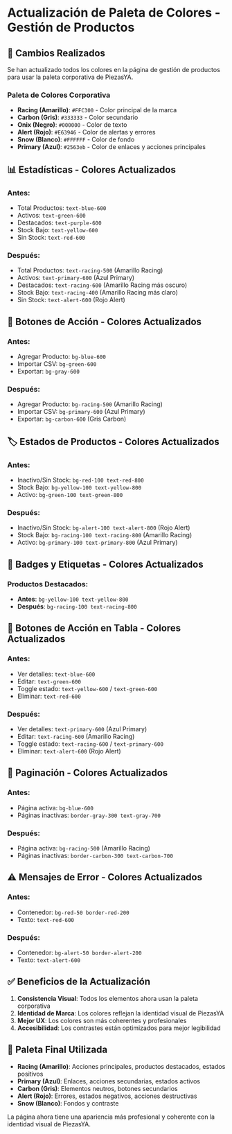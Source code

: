 # Actualización de Paleta de Colores - Gestión de Productos

## 🎨 **Cambios Realizados**

Se han actualizado todos los colores en la página de gestión de productos para usar la paleta corporativa de PiezasYA.

### **Paleta de Colores Corporativa**

- **Racing (Amarillo)**: `#FFC300` - Color principal de la marca
- **Carbon (Gris)**: `#333333` - Color secundario
- **Onix (Negro)**: `#000000` - Color de texto
- **Alert (Rojo)**: `#E63946` - Color de alertas y errores
- **Snow (Blanco)**: `#FFFFFF` - Color de fondo
- **Primary (Azul)**: `#2563eb` - Color de enlaces y acciones principales

## 📊 **Estadísticas - Colores Actualizados**

### **Antes:**
- Total Productos: `text-blue-600`
- Activos: `text-green-600`
- Destacados: `text-purple-600`
- Stock Bajo: `text-yellow-600`
- Sin Stock: `text-red-600`

### **Después:**
- Total Productos: `text-racing-500` (Amarillo Racing)
- Activos: `text-primary-600` (Azul Primary)
- Destacados: `text-racing-600` (Amarillo Racing más oscuro)
- Stock Bajo: `text-racing-400` (Amarillo Racing más claro)
- Sin Stock: `text-alert-600` (Rojo Alert)

## 🔘 **Botones de Acción - Colores Actualizados**

### **Antes:**
- Agregar Producto: `bg-blue-600`
- Importar CSV: `bg-green-600`
- Exportar: `bg-gray-600`

### **Después:**
- Agregar Producto: `bg-racing-500` (Amarillo Racing)
- Importar CSV: `bg-primary-600` (Azul Primary)
- Exportar: `bg-carbon-600` (Gris Carbon)

## 🏷️ **Estados de Productos - Colores Actualizados**

### **Antes:**
- Inactivo/Sin Stock: `bg-red-100 text-red-800`
- Stock Bajo: `bg-yellow-100 text-yellow-800`
- Activo: `bg-green-100 text-green-800`

### **Después:**
- Inactivo/Sin Stock: `bg-alert-100 text-alert-800` (Rojo Alert)
- Stock Bajo: `bg-racing-100 text-racing-800` (Amarillo Racing)
- Activo: `bg-primary-100 text-primary-800` (Azul Primary)

## 🎯 **Badges y Etiquetas - Colores Actualizados**

### **Productos Destacados:**
- **Antes**: `bg-yellow-100 text-yellow-800`
- **Después**: `bg-racing-100 text-racing-800`

## 🔗 **Botones de Acción en Tabla - Colores Actualizados**

### **Antes:**
- Ver detalles: `text-blue-600`
- Editar: `text-green-600`
- Toggle estado: `text-yellow-600` / `text-green-600`
- Eliminar: `text-red-600`

### **Después:**
- Ver detalles: `text-primary-600` (Azul Primary)
- Editar: `text-racing-600` (Amarillo Racing)
- Toggle estado: `text-racing-600` / `text-primary-600`
- Eliminar: `text-alert-600` (Rojo Alert)

## 📄 **Paginación - Colores Actualizados**

### **Antes:**
- Página activa: `bg-blue-600`
- Páginas inactivas: `border-gray-300 text-gray-700`

### **Después:**
- Página activa: `bg-racing-500` (Amarillo Racing)
- Páginas inactivas: `border-carbon-300 text-carbon-700`

## ⚠️ **Mensajes de Error - Colores Actualizados**

### **Antes:**
- Contenedor: `bg-red-50 border-red-200`
- Texto: `text-red-600`

### **Después:**
- Contenedor: `bg-alert-50 border-alert-200`
- Texto: `text-alert-600`

## ✅ **Beneficios de la Actualización**

1. **Consistencia Visual**: Todos los elementos ahora usan la paleta corporativa
2. **Identidad de Marca**: Los colores reflejan la identidad visual de PiezasYA
3. **Mejor UX**: Los colores son más coherentes y profesionales
4. **Accesibilidad**: Los contrastes están optimizados para mejor legibilidad

## 🎨 **Paleta Final Utilizada**

- **Racing (Amarillo)**: Acciones principales, productos destacados, estados positivos
- **Primary (Azul)**: Enlaces, acciones secundarias, estados activos
- **Carbon (Gris)**: Elementos neutros, botones secundarios
- **Alert (Rojo)**: Errores, estados negativos, acciones destructivas
- **Snow (Blanco)**: Fondos y contraste

La página ahora tiene una apariencia más profesional y coherente con la identidad visual de PiezasYA.
